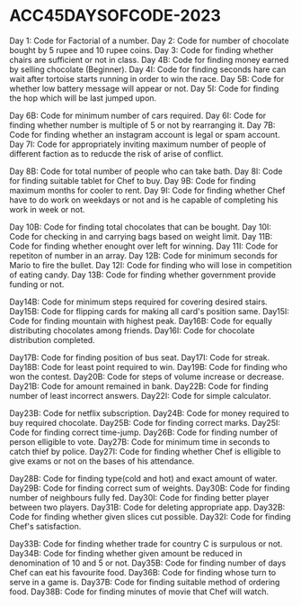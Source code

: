 # ACC45DAYSOFCODE-2023

Day 1: Code for Factorial of a number.
Day 2: Code for number of chocolate bought by 5 rupee and 10 rupee coins.
Day 3: Code for finding whether chairs are sufficient or not in class.
Day 4B: Code for finding money earned by selling chocolate (Beginner).
Day 4I: Code for finding seconds hare can wait after tortoise starts running in order to win the race. 
Day 5B: Code for whether low battery message will appear or not.
Day 5I: Code for finding the hop which will be last jumped upon.

Day 6B: Code for minimum number of cars required. 
Day 6I: Code for finding whether number is multiple of 5 or not by rearranging it.
Day 7B: Code for finding whether an instagram account is legal or spam account.
Day 7I: Code for appropriately inviting maximum number of people of different faction as to reducde the risk of arise of conflict.

Day 8B: Code for total number of people who can take bath.
Day 8I: Code for finding suitable tablet for Chef to buy.
Day 9B: Code for finding maximum months for cooler to rent.
Day 9I: Code for finding whether Chef have to do work on weekdays or not and is he capable of completing his work in week or not.

Day 10B: Code for finding total chocolates that can be bought.
Day 10I: Code for checking in and carrying bags based on weight limit.
Day 11B: Code for finding whether enought over left for winning.
Day 11I: Code for repetiton of number in an array.
Day 12B: Code for minimum seconds for Mario to fire the bullet.
Day 12I: Code for finding who will lose in competition of eating candy.
Day 13B: Code for finding whether government provide funding or not.

Day14B: Code for minimum steps required for covering desired stairs.
Day15B: Code for flipping cards for making all card's position same.
Day15I: Code for finding mountain with highest peak.
Day16B: Code for equally distributing chocolates among friends.
Day16I: Code for chocolate distribution completed.

Day17B: Code for finding position of bus seat.
Day17I: Code for streak.
Day18B: Code for least point required to win.
Day19B: Code for finding who won the contest.
Day20B: Code for steps of volume increase or decrease.
Day21B: Code for amount remained in bank.
Day22B: Code for finding number of least incorrect answers.
Day22I: Code for simple calculator.

Day23B: Code for netflix subscription.
Day24B: Code for money required to buy required chocolate.
Day25B: Code for finding correct marks.
Day25I: Code for finding correct time-jump.
Day26B: Code for finding number of person elligible to vote.
Day27B: Code for minimum time in seconds to catch thief by police.
Day27I: Code for finding whether Chef is elligible to give exams or not on the bases of his attendance.

Day28B: Code for finding type(cold and hot) and exact amount of water.
Day29B: Code for finding correct sum of weights.
Day30B: Code for finding number of neighbours fully fed.
Day30I: Code for finding better player between two players.
Day31B: Code for deleting appropriate app.
Day32B: Code for finding whether given slices cut possible.
Day32I: Code for finding Chef's satisfaction.

Day33B: Code for finding whether trade for country C is surpulous or not.
Day34B: Code for finding whether given amount be reduced in denomination of 10 and 5 or not.
Day35B: Code for finding number of days Chef can eat his favourite food.
Day36B: Code for finding whose turn to serve in a game is.
Day37B: Code for finding suitable method of ordering food.
Day38B: Code for finding minutes of movie that Chef will watch.